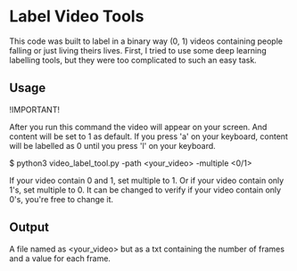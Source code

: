 # Label Video Tools

This code was built to label in a binary way (0, 1) videos containing people
falling or just living theirs lives. First, I tried to use some deep learning
labelling tools, but they were too complicated to such an easy task.

## Usage

!IMPORTANT!

After you run this command the video will appear on your screen. And content
will be set to 1 as default. If you press 'a' on your keyboard, content will
be labelled as 0 until you press 'l' on your keyboard.

$ python3 video_label_tool.py -path <your_video> -multiple <0/1>

If your video contain 0 and 1, set multiple to 1. Or if your video contain
only 1's, set multiple to 0. It can be changed to verify if your video
contain only 0's, you're free to change it.

## Output

A file named as <your_video> but as a txt containing the number of frames and
a value for each frame. 

